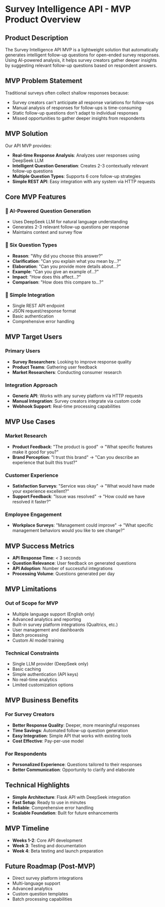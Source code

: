 # Survey Intelligence API - MVP Product Overview

## Product Description

The Survey Intelligence API MVP is a lightweight solution that automatically generates intelligent follow-up questions for open-ended survey responses. Using AI-powered analysis, it helps survey creators gather deeper insights by suggesting relevant follow-up questions based on respondent answers.

## MVP Problem Statement

Traditional surveys often collect shallow responses because:
- Survey creators can't anticipate all response variations for follow-ups
- Manual analysis of responses for follow-ups is time-consuming
- Static follow-up questions don't adapt to individual responses
- Missed opportunities to gather deeper insights from respondents

## MVP Solution

Our API MVP provides:
- **Real-time Response Analysis**: Analyzes user responses using DeepSeek LLM
- **Intelligent Question Generation**: Creates 2-3 contextually relevant follow-up questions
- **Multiple Question Types**: Supports 6 core follow-up strategies
- **Simple REST API**: Easy integration with any system via HTTP requests

## Core MVP Features

### 🧠 AI-Powered Question Generation
- Uses DeepSeek LLM for natural language understanding
- Generates 2-3 relevant follow-up questions per response
- Maintains context and survey flow

### 🎯 Six Question Types
- **Reason**: "Why did you choose this answer?"
- **Clarification**: "Can you explain what you mean by...?"
- **Elaboration**: "Can you provide more details about...?"
- **Example**: "Can you give an example of...?"
- **Impact**: "How does this affect...?"
- **Comparison**: "How does this compare to...?"

### 🔧 Simple Integration
- Single REST API endpoint
- JSON request/response format
- Basic authentication
- Comprehensive error handling

## MVP Target Users

### Primary Users
- **Survey Researchers**: Looking to improve response quality
- **Product Teams**: Gathering user feedback
- **Market Researchers**: Conducting consumer research

### Integration Approach
- **Generic API**: Works with any survey platform via HTTP requests
- **Manual Integration**: Survey creators integrate via custom code
- **Webhook Support**: Real-time processing capabilities

## MVP Use Cases

### Market Research
- **Product Feedback**: "The product is good" → "What specific features make it good for you?"
- **Brand Perception**: "I trust this brand" → "Can you describe an experience that built this trust?"

### Customer Experience
- **Satisfaction Surveys**: "Service was okay" → "What would have made your experience excellent?"
- **Support Feedback**: "Issue was resolved" → "How could we have resolved it faster?"

### Employee Engagement
- **Workplace Surveys**: "Management could improve" → "What specific management behaviors would you like to see change?"

## MVP Success Metrics

- **API Response Time**: < 3 seconds
- **Question Relevance**: User feedback on generated questions
- **API Adoption**: Number of successful integrations
- **Processing Volume**: Questions generated per day

## MVP Limitations

### Out of Scope for MVP
- Multiple language support (English only)
- Advanced analytics and reporting
- Built-in survey platform integrations (Qualtrics, etc.)
- User management and dashboards
- Batch processing
- Custom AI model training

### Technical Constraints
- Single LLM provider (DeepSeek only)
- Basic caching
- Simple authentication (API keys)
- No real-time analytics
- Limited customization options

## MVP Business Benefits

### For Survey Creators
- **Better Response Quality**: Deeper, more meaningful responses
- **Time Savings**: Automated follow-up question generation
- **Easy Integration**: Simple API that works with existing tools
- **Cost Effective**: Pay-per-use model

### For Respondents
- **Personalized Experience**: Questions tailored to their responses
- **Better Communication**: Opportunity to clarify and elaborate

## Technical Highlights

- **Simple Architecture**: Flask API with DeepSeek integration
- **Fast Setup**: Ready to use in minutes
- **Reliable**: Comprehensive error handling
- **Scalable Foundation**: Built for future enhancements

## MVP Timeline

- **Weeks 1-2**: Core API development
- **Week 3**: Testing and documentation
- **Week 4**: Beta testing and launch preparation

## Future Roadmap (Post-MVP)

- Direct survey platform integrations
- Multi-language support
- Advanced analytics
- Custom question templates
- Batch processing capabilities